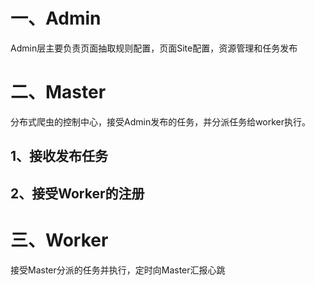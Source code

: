# 一、Admin
Admin层主要负责页面抽取规则配置，页面Site配置，资源管理和任务发布
# 二、Master
分布式爬虫的控制中心，接受Admin发布的任务，并分派任务给worker执行。

## 1、接收发布任务

## 2、接受Worker的注册




# 三、Worker
 接受Master分派的任务并执行，定时向Master汇报心跳